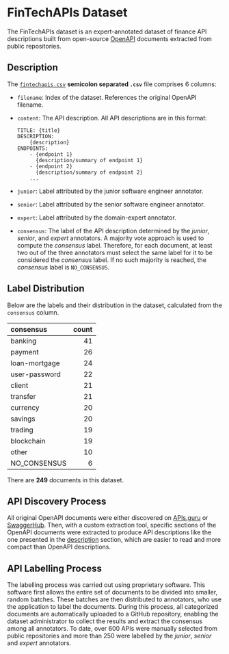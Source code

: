 # FinTechAPIs Dataset

The FinTechAPIs dataset is an expert-annotated dataset of finance API descriptions built from
open-source [OpenAPI](https://www.openapis.org/) documents extracted from public repositories.

## Description

The [`fintechapis.csv`](fintechapis.csv) **semicolon separated `.csv`** file comprises 6 columns:

- `filename`: Index of the dataset. References the original OpenAPI filename.
- `content`: The API description. All API descriptions are in this format:

  ```text
  TITLE: {title}
  DESCRIPTION:
      {description}
  ENDPOINTS:
      - {endpoint 1}
        {description/summary of endpoint 1}
      - {endpoint 2}
        {description/summary of endpoint 2}
      ...
  ```

- `junior`: Label attributed by the junior software engineer annotator.
- `senior`: Label attributed by the senior software engineer annotator.
- `expert`: Label attributed by the domain-expert annotator.
- `consensus`: The label of the API description determined by the *junior*, *senior*, and *expert* annotators. A majority vote
  approach is used to compute the *consensus* label. Therefore, for each document, at least two out of the three
  annotators must select the same label for it to be considered the *consensus* label. If no such majority is reached,
  the *consensus* label is `NO_CONSENSUS`.

## Label Distribution

Below are the labels and their distribution in the dataset, calculated from the `consensus` column.

| consensus     | count |
|:--------------|------:|
| banking       |    41 |
| payment       |    26 |
| loan-mortgage |    24 |
| user-password |    22 |
| client        |    21 |
| transfer      |    21 |
| currency      |    20 |
| savings       |    20 |
| trading       |    19 |
| blockchain    |    19 |
| other         |    10 |
| NO_CONSENSUS  |     6 |

There are **249** documents in this dataset.

## API Discovery Process

All original OpenAPI documents were either discovered on [APIs.guru](https://github.com/APIs-guru/openapi-directory)
or [SwaggerHub](https://app.swaggerhub.com/search). Then, with a custom extraction tool, specific sections of the
OpenAPI documents were extracted to produce API descriptions like the one presented in the [description](#description)
section, which are easier to read and more compact than OpenAPI descriptions.

## API Labelling Process

The labelling process was carried out using proprietary software. This software first allows the entire set of
documents to be divided into smaller, random batches. These batches are then distributed to
annotators, who use the application to label the documents. During this process, all categorized documents
are automatically uploaded to a GitHub repository, enabling the dataset administrator to collect the results and
extract the consensus among all annotators. To date, over 600 APIs were manually selected from public repositories
and more than 250 were labelled by the *junior*, *senior* and *expert* annotators.
